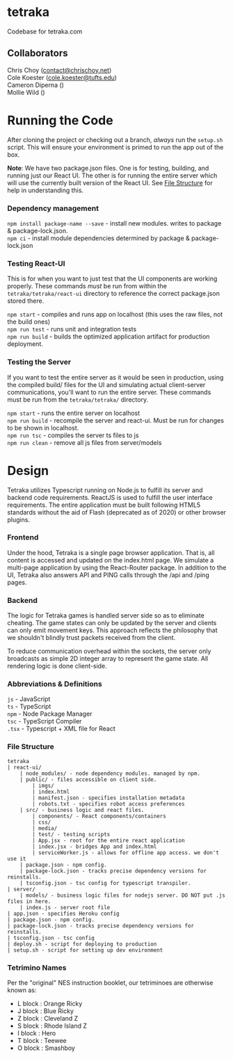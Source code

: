 # tetraka
Codebase for tetraka.com

## Collaborators  
Chris Choy (contact@chrischoy.net)  
Cole Koester (cole.koester@tufts.edu)  
Cameron Diperna ()  
Mollie Wild ()  

# Running the Code

After cloning the project or checking out a branch, *always* run the `setup.sh` script. This 
will ensure your environment is primed to run the app out of the box.

**Note**: We have two package.json files. One is for testing, building, and running just our 
React UI. The other is for running the entire server which will use the currently built version 
of the React UI. See [File Structure](#File-Structure) for help in understanding this.

### Dependency management

`npm install package-name --save` - install new modules. writes to package & package-lock.json.  
`npm ci` - install module dependencies determined by package & package-lock.json  

### Testing React-UI
This is for when you want to just test that the UI components are working properly. These 
commands *must* be run from within the `tetraka/tetraka/react-ui` directory to reference 
the correct package.json stored there.  

`npm start` - compiles and runs app on localhost (this uses the raw files, not the build ones)  
`npm run test` - runs unit and integration tests  
`npm run build` - builds the optimized application artifact for production deployment.  

### Testing the Server
If you want to test the entire server as it would be seen in production, using the compiled build/ 
files for the UI and simulating actual client-server communications, you'll want to run the entire 
server. These commands must be run from the `tetraka/tetraka/` directory.  

`npm start` - runs the entire server on localhost  
`npm run build` - recompile the server and react-ui. Must be run for changes to be shown in localhost.  
`npm run tsc` - compiles the server ts files to js   
`npm run clean` - remove all js files from server/models   


# Design

Tetraka utilizes Typescript running on Node.js to fulfill its server and backend code 
requirements. ReactJS is used to fulfill the user interface requirements. The entire 
application must be built following HTML5 standards without the aid of Flash (deprecated 
as of 2020) or other browser plugins.

### Frontend
Under the hood, Tetraka is a single page browser application. That is, all content is 
accessed and updated on the index.html page. We simulate a multi-page application by 
using the React-Router package. In addition to the UI, Tetraka also answers API and PING 
calls through the /api and /ping pages.

### Backend
The logic for Tetraka games is handled server side so as to eliminate cheating. The game 
states can only be updated by the server and clients can only emit movement keys. This 
approach reflects the philosophy that we shouldn't blindly trust packets received from 
the client.

To reduce communication overhead within the sockets, the server only broadcasts as simple 
2D integer array to represent the game state. All rendering logic is done client-side. 

### Abbreviations & Definitions

`js` - JavaScript     
`ts` - TypeScript  
`npm` - Node Package Manager  
`tsc` - TypeScript Compiler  
`.tsx` - Typescript + XML file for React

### File Structure

```$xslt
tetraka  
| react-ui/
	| node_modules/ - node dependency modules. managed by npm.  
	| public/ - files accessible on client side.  
	    | imgs/    
	    | index.html
	    | manifest.json - specifies installation metadata  
	    | robots.txt - specifies robot access preferences
	| src/ - business logic and react files.  
	    | components/ - React components/containers  
	    | css/
	    | media/
	    | test/ - testing scripts  
	    | App.jsx - root for the entire react application
	    | index.jsx - bridges App and index.html
	    | serviceWorker.js - allows for offline app access. we don't use it
	| package.json - npm config.  
	| package-lock.json - tracks precise dependency versions for reinstalls. 
	| tsconfig.json - tsc config for typescript transpiler.
| server/
	| models/ - business logic files for nodejs server. DO NOT put .js files in here.
	| index.js - server root file
| app.json - specifies Heroku config
| package.json - npm config.  
| package-lock.json - tracks precise dependency versions for reinstalls. 
| tsconfig.json - tsc config
| deploy.sh - script for deploying to production
| setup.sh - script for setting up dev environment
```

### Tetrimino Names

Per the "original" NES instruction booklet, our tetriminoes are otherwise known as:

- L block : Orange Ricky  
- J block : Blue Ricky
- Z block : Cleveland Z
- S block : Rhode Island Z
- I block : Hero
- T block : Teewee
- O block : Smashboy
